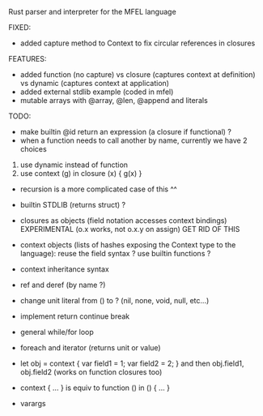 Rust parser and interpreter for the MFEL language

FIXED:
- added capture method to Context to fix circular references in closures

FEATURES:
- added function (no capture) vs closure (captures context at definition) vs dynamic (captures context at application)
- added external stdlib example (coded in mfel)
- mutable arrays with @array, @len, @append and literals

TODO:
- make builtin @id return an expression (a closure if functional) ?
- when a function needs to call another by name, currently we have 2 choices
1) use dynamic instead of function
2) use context (g) in closure (x) { g(x) }
- recursion is a more complicated case of this ^^
- builtin STDLIB (returns struct) ?
- closures as objects (field notation accesses context bindings)  EXPERIMENTAL (o.x works, not o.x.y on assign) GET RID OF THIS

- context objects (lists of hashes exposing the Context type to the language): reuse the field syntax ? use builtin functions ?
- context inheritance syntax

- ref and deref (by name ?)
- change unit literal from () to ?  (nil, none, void, null, etc...) 
- implement return continue break
- general while/for loop
- foreach and iterator (returns unit or value)
- let obj = context { var field1 = 1; var field2 = 2; }  and then obj.field1, obj.field2 (works on function closures too)
- context { ... } is equiv to function () in () { ... }
- varargs
